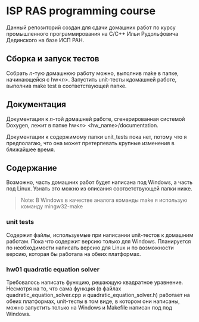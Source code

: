 # ISP RAS programming course

Данный репозиторий создан для сдачи домашних работ по курсу промышленного программирования на C/C++ Ильи Рудольфовича Дединского на базе ИСП РАН.

## Сборка и запуск тестов

Собрать *n*-тую домашнюю работу можно, выполнив make в папке, начинающейся с hw<*n*>. Запустить unit-тесты кдомашней работе, выполнив make test в соответствующей папке.

## Документация

Документация к *n*-той домашней работе, сгенерированная системой Doxygen, лежит в папке hw<*n*>&nbsp;<hw_name>/documentation.

Документации к содержимому папки unit_tests пока нет, потому что я предполагаю, что она может претерпевать крупные изменения в ближайшее время.

## Содержание

Возможно, часть домашних работ будет написана под Windows, а часть под Linux. Узнать это можно из описания соответствующей папки ниже.

> Note: В Windows в качестве аналога команды make я использую команду mingw32-make

### unit tests

Содержит файлы, используемые при написании unit-тестов к домашним работам. Пока что содержит версию только для Windows. Планируется по необходимости написать версию для Linux и по возможности версию, которая бы работала на обеих платформах.

### hw01 quadratic equation solver

Требовалось написать функцию, решающую квадратное уравнение. Несмотря на то, что сама функция (в файлах quadratic_equation_solver.cpp и quadratic_equation_solver.h) работает на обеих платформах, unit-тесты в том виде, в котором они написаны, можно запустить только на Windows и Makefile написан под под Windows.
